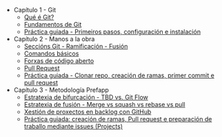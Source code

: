 - Capítulo 1 - Git
  - [Qué é Git?](./01_git/01_que_e_git.md)
  - [Fundamentos de Git](./01_git/02_fundamentos_de_git.md)
  - [Práctica guiada - Primeiros pasos, configuración e instalación](./01_git/03_practica_guiada.md)
- Capítulo 2 - Manos a la obra
  - [Seccións Git - Ramificación - Fusión](./02_hands_on/01_git_sections.md)
  - [Comandos básicos](./02_hands_on/02_basic_commands.md)
  - [Forxas de código aberto](02_hands_on/03_remote_repo.md)
  - [Pull Request](./02_hands_on/04_pull_request.md)
  - [Práctica guiada - Clonar repo, creación de ramas, primer commit e pull request](./02_hands_on/05_Guided_practice-Cloning_repo_branch_creation_first_commit_pull_request.md)
- Capítulo 3 - Metodología Prefapp
  - [Estratexia de bifurcación - TBD vs. Git Flow](./03_prefapp_methodology/01_forking_strategy.md)
  - [Estratexia de fusión - Merge vs squash vs rebase vs pull](./03_prefapp_methodology/02_merge_strategy.md)
  - [Xestión de proxectos en backlog con GitHub](./03_prefapp_methodology/03_project_management_backlog.md)
  - [Práctica guiada: creación de ramas, Pull request e preparación de traballo mediante issues (Projects)](./03_prefapp_methodology/04_Guided_practice-branch-pr-issue.md)
